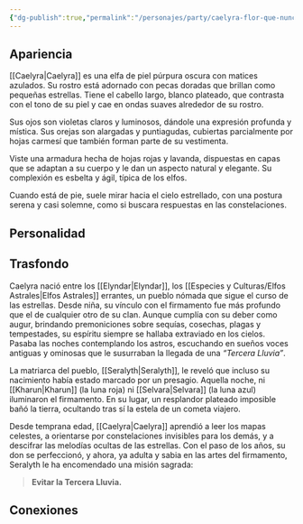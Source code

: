 ```yaml
---
{"dg-publish":true,"permalink":"/personajes/party/caelyra-flor-que-nunca-marchita-en-el-cielo/","created":"2025-08-23T18:41:25.850-06:00","updated":"2025-08-28T21:31:02.000-06:00"}
---
```


## Apariencia ##
[[Caelyra\|Caelyra]] es una elfa de piel púrpura oscura con matices azulados. Su rostro está adornado con pecas doradas que brillan como pequeñas estrellas. Tiene el cabello largo, blanco plateado, que contrasta con el tono de su piel y cae en ondas suaves alrededor de su rostro.

Sus ojos son violetas claros y luminosos, dándole una expresión profunda y mística. Sus orejas son alargadas y puntiagudas, cubiertas parcialmente por hojas carmesí que también forman parte de su vestimenta.

Viste una armadura hecha de hojas rojas y lavanda, dispuestas en capas que se adaptan a su cuerpo y le dan un aspecto natural y elegante. Su complexión es esbelta y ágil, típica de los elfos.

Cuando está de pie, suele mirar hacia el cielo estrellado, con una postura serena y casi solemne, como si buscara respuestas en las constelaciones.
## Personalidad ##

## Trasfondo ##
Caelyra nació entre los [[Elyndar\|Elyndar]], los [[Especies y Culturas/Elfos Astrales\|Elfos Astrales]] errantes, un pueblo nómada que sigue el curso de las estrellas. Desde niña, su vínculo con el firmamento fue más profundo que el de cualquier otro de su clan. Aunque cumplía con su deber como augur, brindando premoniciones sobre sequías, cosechas, plagas y tempestades, su espíritu siempre se hallaba extraviado en los cielos. Pasaba las noches contemplando los astros, escuchando en sueños voces antiguas y ominosas que le susurraban la llegada de una _“Tercera Lluvia”_.

La matriarca del pueblo, [[Seralyth\|Seralyth]], le reveló que incluso su nacimiento había estado marcado por un presagio. Aquella noche, ni [[Kharun\|Kharun]] (la luna roja) ni [[Selvara\|Selvara]] (la luna azul) iluminaron el firmamento. En su lugar, un resplandor plateado imposible bañó la tierra, ocultando tras sí la estela de un cometa viajero.

Desde temprana edad, [[Caelyra\|Caelyra]] aprendió a leer los mapas celestes, a orientarse por constelaciones invisibles para los demás, y a descifrar las melodías ocultas de las estrellas. Con el paso de los años, su don se perfeccionó, y ahora, ya adulta y sabia en las artes del firmamento, Seralyth le ha encomendado una misión sagrada:

> **Evitar la Tercera Lluvia.**

## Conexiones ##